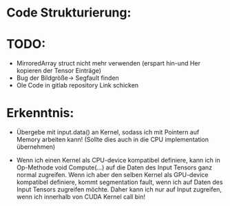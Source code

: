 # Code Strukturierung:




# TODO:


- MirroredArray struct nicht mehr verwenden (erspart hin-und Her kopieren der Tensor Einträge)
- Bug der Bildgröße-> Segfault finden
- Ole Code in gitlab repository Link schicken



# Erkenntnis:
- Übergebe mit input.data() an Kernel, sodass ich mit Pointern auf Memory arbeiten kann!
(Sollte dies auch in die CPU implementation übernehmen)

- Wenn ich einen Kernel als CPU-device kompatibel definiere, kann ich in Op-Methode void Compute(...) auf die Daten des Input Tensors ganz normal zugreifen. Wenn ich aber den selben Kernel als GPU-device kompatibel definiere, kommt segmentation fault, wenn ich auf Daten des Input Tensors zugreifen möchte. Daher kann ich nur auf Input zugreifen, wenn ich innerhalb von CUDA Kernel call bin!


